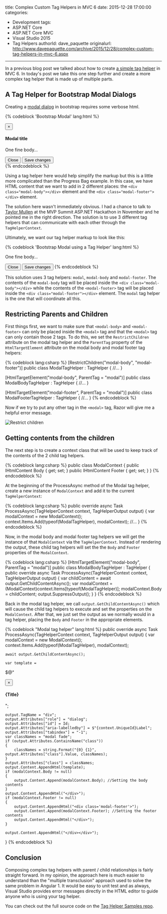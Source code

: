 title: Complex Custom Tag Helpers in MVC 6
date: 2015-12-28 17:00:00
categories:
  - Development
tags:
  - ASP.NET Core
  - ASP.NET Core MVC
  - Visual Studio 2015
  - Tag Helpers
authorId: dave_paquette
originalurl: http://www.davepaquette.com/archive/2015/12/28/complex-custom-tag-helpers-in-mvc-6.aspx
---
In a previous blog post we talked about how to create [a simple tag helper](http://www.davepaquette.com/archive/2015/06/22/creating-custom-mvc-6-tag-helpers.aspx) in MVC 6. In today's post we take this one step further and create a more complex tag helper that is made up of multiple parts.

<!-- more -->

## A Tag Helper for Bootstrap Modal Dialogs

Creating a [modal dialog](http://getbootstrap.com/javascript/#static-example) in bootstrap requires some verbose html.

{% codeblock 'Bootstrap Modal' lang:html %}
<div class="modal fade" tabindex="-1" role="dialog">
  <div class="modal-dialog">
    <div class="modal-content">
      <div class="modal-header">
        <button type="button" class="close" data-dismiss="modal" aria-label="Close"><span aria-hidden="true">&times;</span></button>
        <h4 class="modal-title">Modal title</h4>
      </div>
      <div class="modal-body">
        <p>One fine body&hellip;</p>
      </div>
      <div class="modal-footer">
        <button type="button" class="btn btn-default" data-dismiss="modal">Close</button>
        <button type="button" class="btn btn-primary">Save changes</button>
      </div>
    </div><!-- /.modal-content -->
  </div><!-- /.modal-dialog -->
</div><!-- /.modal -->
{% endcodeblock %}

Using a tag helper here would help simplify the markup but this is a little more complicated than the Progress Bag example. In this case, we have HTML content that we want to add in 2 different places: the `<div class="modal-body"></div>` element and the `<div class="modal-footer"></div>` element. 

The solution here wasn't immediately obvious. I had a chance to talk to [Taylor Mullen](https://twitter.com/ntaylormullen) at the MVP Summit ASP.NET Hackathon in November and he pointed me in the right direction. The solution is to use 3 different tag helpers that can communicate with each other through the `TagHelperContext`.

Ultimately, we want our tag helper markup to look like this:

{% codeblock 'Bootstrap Modal using a Tag Helper' lang:html %}
<modal title="Modal title">
    <modal-body>
        <p>One fine body&hellip;</p>
    </modal-body>
    <modal-footer>
        <button type="button" class="btn btn-default" data-dismiss="modal">Close</button>
        <button type="button" class="btn btn-primary">Save changes</button>
    </modal-footer>
</modal>
{% endcodeblock %}

This solution uses 3 tag helpers: `modal`, `modal-body` and `modal-footer`. The contents of the `modal-body` tag will be placed inside the `<div class="modal-body"></div>` while the contents of the `<modal-footer>` tag will be placed inside the `<div class="modal-footer"></div>` element. The `modal` tag helper is the one that will coordinate all this.

## Restricting Parents and Children
First things first, we want to make sure that `<modal-body>` and `<modal-footer>` can only be placed inside the `<modal>` tag and that the `<modal>` tag can only contain those 2 tags. To do this, we set the `RestrictChildren` attribute on the modal tag helper and the `ParentTag` property of the `HtmlTargetElement` attribute on the modal body and modal footer tag helpers:


{% codeblock lang:csharp  %}
[RestrictChildren("modal-body", "modal-footer")]
public class ModalTagHelper : TagHelper
{
     //...
}

[HtmlTargetElement("modal-body", ParentTag = "modal")]
public class ModalBodyTagHelper : TagHelper
{
    //...
}

[HtmlTargetElement("modal-footer", ParentTag = "modal")]
public class ModalFooterTagHelper : TagHelper
{
    //...
}
{% endcodeblock %}

Now if we try to put any other tag in the `<modal>` tag, Razor will give me a helpful error message.

![Restrict children](http://www.davepaquette.com/images/restrict-children-razor-error.png "Restricting child elements in tag helpers")
 
## Getting contents from the children

The next step is to create a context class that will be used to keep track of the contents of the 2 child tag helpers.

{% codeblock lang:csharp %}
public class ModalContext
{
    public IHtmlContent Body { get; set; }
    public IHtmlContent Footer { get; set; }
}
{% endcodeblock %}

At the beginning of the ProcessAsync method of the Modal tag helper, create a new instance of `ModalContext` and add it to the current `TagHelperContext`:

{% codeblock lang:csharp %}
public override async Task ProcessAsync(TagHelperContext context, TagHelperOutput output)
{
    var modalContext = new ModalContext();
    context.Items.Add(typeof(ModalTagHelper), modalContext);
    //...
}
{% endcodeblock %}

Now, in the modal body and modal footer tag helpers we will get the instance of that `ModalContext` via the `TagHelperContext`. Instead of rendering the output, these child tag helpers will set the the `Body` and `Footer` properties of the `ModalContext`.

{% codeblock lang:csharp %}
[HtmlTargetElement("modal-body", ParentTag = "modal")]
public class ModalBodyTagHelper : TagHelper
{
    public override async Task ProcessAsync(TagHelperContext context, TagHelperOutput output)
    {
        var childContent = await output.GetChildContentAsync();
        var modalContext = (ModalContext)context.Items[typeof(ModalTagHelper)];
        modalContext.Body = childContent;
        output.SuppressOutput();
    }
}
{% endcodeblock %}

Back in the modal tag helper, we call `output.GetChildContentAsync()` which will cause the child tag helpers to execute and set the properties on the `ModalContext`. After that, we just set the output as we normally would in a tag helper, placing the `Body` and `Footer` in the appropriate elements.

{% codeblock "Modal tag helper" lang:html %}
public override async Task ProcessAsync(TagHelperContext context, TagHelperOutput output)
{
    var modalContext = new ModalContext();
    context.Items.Add(typeof(ModalTagHelper), modalContext);

    await output.GetChildContentAsync();

    var template =
$@"<div class='modal-dialog' role='document'>
<div class='modal-content'>
<div class='modal-header'>
<button type = 'button' class='close' data-dismiss='modal' aria-label='Close'><span aria-hidden='true'>&times;</span></button>
<h4 class='modal-title' id='{context.UniqueId}Label'>{Title}</h4>
</div>
<div class='modal-body'>";

    output.TagName = "div";
    output.Attributes["role"] = "dialog";
    output.Attributes["id"] = Id;
    output.Attributes["aria-labelledby"] = $"{context.UniqueId}Label";
    output.Attributes["tabindex"] = "-1";
    var classNames = "modal fade";
    if (output.Attributes.ContainsName("class"))
    {
        classNames = string.Format("{0} {1}", output.Attributes["class"].Value, classNames);
    }
    output.Attributes["class"] = classNames;
    output.Content.AppendHtml(template);
    if (modalContext.Body != null)
    {
        output.Content.Append(modalContext.Body); //Setting the body contents
    }
    output.Content.AppendHtml("</div>");
    if (modalContext.Footer != null)
    {
        output.Content.AppendHtml("<div class='modal-footer'>");
        output.Content.Append(modalContext.Footer); //Setting the footer contents
        output.Content.AppendHtml("</div>");
    }
    
    output.Content.AppendHtml("</div></div>");
}
{% endcodeblock %}

## Conclusion
Composing complex tag helpers with parent / child relationships is fairly straight forward. In my opinion, the approach here is much easier to understand than the "multiple transclusion" approach used to solve the same problem in Angular 1. It would be easy to unit test and as always, Visual Studio provides error messages directly in the HTML editor to guide anyone who is using your tag helper.

You can check out the full source code on the [Tag Helper Samples repo](https://github.com/dpaquette/TagHelperSamples).
 